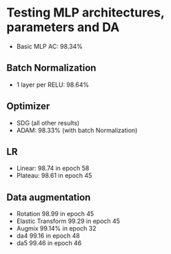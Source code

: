 # Testing MLP architectures, parameters and DA

- Basic MLP AC: 98.34%

## Batch Normalization

- 1 layer per RELU: 98.64%

## Optimizer 

- SDG (all other results)
- ADAM: 98.33% (with batch Normalization)

## LR

- Linear: 98.74  in epoch  58
- Plateau: 98.61  in epoch  45

## Data augmentation

- Rotation 98.99  in epoch  45
- Elastic Transform 99.29  in epoch  45
- Augmix 99.14% in epoch  32
- da4 99.16  in epoch  48
- da5 99.46  in epoch  46



